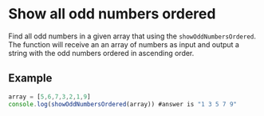 # Show all odd numbers ordered

Find all odd numbers in a given array that using the `showOddNumbersOrdered`. The function will receive an an array of numbers as input and output a string with the odd numbers ordered in ascending order.

## Example

```js
array = [5,6,7,3,2,1,9]
console.log(showOddNumbersOrdered(array)) #answer is "1 3 5 7 9"
```